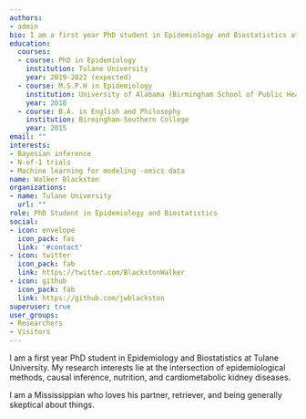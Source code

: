 ```yaml
---
authors:
- admin
bio: I am a first year PhD student in Epidemiology and Biostatistics at Tulane University. My research interests lie at the intersection of epidemiological methods, causal inference, nutrition, and cardiometabolic kidney diseases.
education:
  courses:
  - course: PhD in Epidemiology
    institution: Tulane University
    year: 2019-2022 (expected)
  - course: M.S.P.H in Epidemiology
    institution: University of Alabama (Birmingham School of Public Health)
    year: 2018
  - course: B.A. in English and Philosophy
    institution: Birmingham-Southern College
    year: 2015
email: ""
interests:
- Bayesian inference
- N-of-1 trials
- Machine learning for modeling -omics data
name: Walker Blackston
organizations:
- name: Tulane University
  url: ""
role: PhD Student in Epidemiology and Biostatistics
social:
- icon: envelope
  icon_pack: fas
  link: '#contact'
- icon: twitter
  icon_pack: fab
  link: https://twitter.com/BlackstonWalker
- icon: github
  icon_pack: fab
  link: https://github.com/jwblackston
superuser: true
user_groups:
- Researchers
- Visitors
---
```


I am a first year PhD student in Epidemiology and Biostatistics at Tulane University. My research interests lie at the intersection of epidemiological methods, causal inference, nutrition, and cardiometabolic kidney diseases.

I am a Mississippian who loves his partner, retriever, and being generally skeptical about things.
